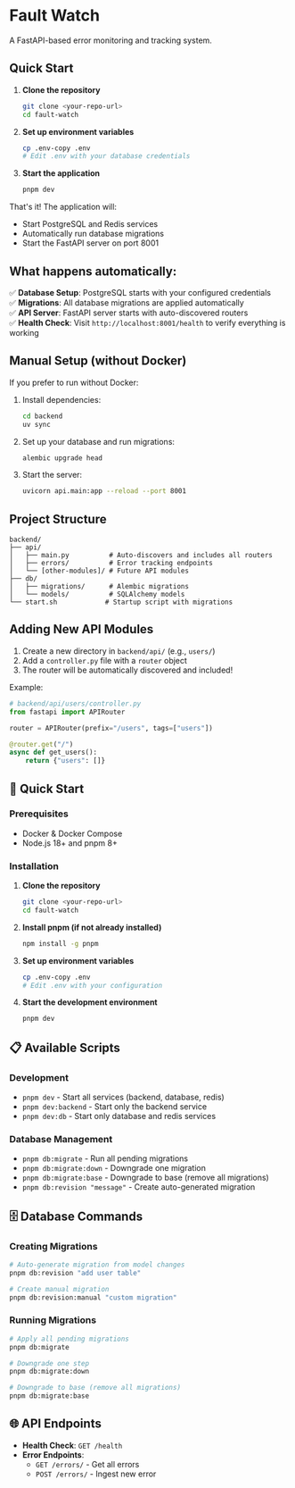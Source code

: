# Fault Watch

A FastAPI-based error monitoring and tracking system.

## Quick Start

1. **Clone the repository**
   ```bash
   git clone <your-repo-url>
   cd fault-watch
   ```

2. **Set up environment variables**
   ```bash
   cp .env-copy .env
   # Edit .env with your database credentials
   ```

3. **Start the application**
   ```bash
   pnpm dev
   ```

That's it! The application will:
- Start PostgreSQL and Redis services
- Automatically run database migrations
- Start the FastAPI server on port 8001

## What happens automatically:

✅ **Database Setup**: PostgreSQL starts with your configured credentials  
✅ **Migrations**: All database migrations are applied automatically  
✅ **API Server**: FastAPI server starts with auto-discovered routers  
✅ **Health Check**: Visit `http://localhost:8001/health` to verify everything is working  

## Manual Setup (without Docker)

If you prefer to run without Docker:

1. Install dependencies:
   ```bash
   cd backend
   uv sync
   ```

2. Set up your database and run migrations:
   ```bash
   alembic upgrade head
   ```

3. Start the server:
   ```bash
   uvicorn api.main:app --reload --port 8001
   ```

## Project Structure

```
backend/
├── api/
│   ├── main.py          # Auto-discovers and includes all routers
│   ├── errors/          # Error tracking endpoints
│   └── [other-modules]/ # Future API modules
├── db/
│   ├── migrations/      # Alembic migrations
│   └── models/          # SQLAlchemy models
└── start.sh            # Startup script with migrations
```

## Adding New API Modules

1. Create a new directory in `backend/api/` (e.g., `users/`)
2. Add a `controller.py` file with a `router` object
3. The router will be automatically discovered and included!

Example:
```python
# backend/api/users/controller.py
from fastapi import APIRouter

router = APIRouter(prefix="/users", tags=["users"])

@router.get("/")
async def get_users():
    return {"users": []}
```

## 🚀 Quick Start

### Prerequisites
- Docker & Docker Compose
- Node.js 18+ and pnpm 8+

### Installation

1. **Clone the repository**
   ```bash
   git clone <your-repo-url>
   cd fault-watch
   ```

2. **Install pnpm (if not already installed)**
   ```bash
   npm install -g pnpm
   ```

3. **Set up environment variables**
   ```bash
   cp .env-copy .env
   # Edit .env with your configuration
   ```

4. **Start the development environment**
   ```bash
   pnpm dev
   ```

## 📋 Available Scripts

### Development
- `pnpm dev` - Start all services (backend, database, redis)
- `pnpm dev:backend` - Start only the backend service
- `pnpm dev:db` - Start only database and redis services

### Database Management
- `pnpm db:migrate` - Run all pending migrations
- `pnpm db:migrate:down` - Downgrade one migration
- `pnpm db:migrate:base` - Downgrade to base (remove all migrations)
- `pnpm db:revision "message"` - Create auto-generated migration


## 🗄️ Database Commands

### Creating Migrations
```bash
# Auto-generate migration from model changes
pnpm db:revision "add user table"

# Create manual migration
pnpm db:revision:manual "custom migration"
```

### Running Migrations
```bash
# Apply all pending migrations
pnpm db:migrate

# Downgrade one step
pnpm db:migrate:down

# Downgrade to base (remove all migrations)
pnpm db:migrate:base
```

## 🌐 API Endpoints

- **Health Check**: `GET /health`
- **Error Endpoints**: 
  - `GET /errors/` - Get all errors
  - `POST /errors/` - Ingest new error